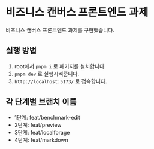 # 비즈니스 캔버스 프론트엔드 과제

비즈니스 캔버스 프론트엔드 과제를 구현했습니다.

## 실행 방법

1. root에서 `pnpm i` 로 패키지를 설치합니다
2. `pnpm dev` 로 실행시켜줍니다.
3. `http://localhost:5173/` 로 접속합니다.

## 각 단계별 브랜치 이름

- 1단계: feat/benchmark-edit
- 2단계: feat/preview
- 3단계: feat/localforage
- 4단계: feat/markdown
